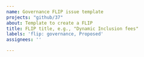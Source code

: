 ```yaml
---
name: Governance FLIP issue template
projects: "github/37"
about: Template to create a FLIP
title: FLIP title, e.g., "Dynamic Inclusion fees"
labels: 'flip: governance, Proposed'
assignees: ''

---
```


